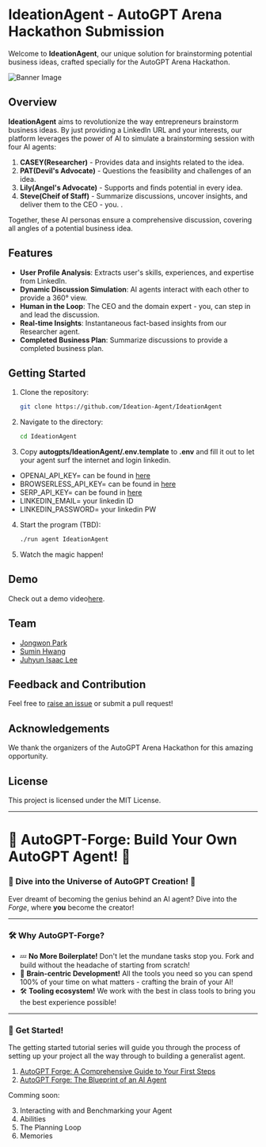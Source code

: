 # IdeationAgent - AutoGPT Arena Hackathon Submission

Welcome to **IdeationAgent**, our unique solution for brainstorming potential business ideas, crafted specially for the AutoGPT Arena Hackathon.

![Banner Image](https://github.com/Ideation-Agent/IdeationAgent/tree/master/autogpts/IdeationAgent/img/hackathon_banner.png)

## Overview

**IdeationAgent** aims to revolutionize the way entrepreneurs brainstorm business ideas. By just providing a LinkedIn URL and your interests, our platform leverages the power of AI to simulate a brainstorming session with four AI agents:
1. **CASEY(Researcher)** - Provides data and insights related to the idea.
2. **PAT(Devil's Advocate)** - Questions the feasibility and challenges of an idea.
3. **Lily(Angel's Advocate)** - Supports and finds potential in every idea.
4. **Steve(Cheif of Staff)** - Summarize discussions, uncover insights, and deliver them to the CEO - you. .

Together, these AI personas ensure a comprehensive discussion, covering all angles of a potential business idea.

## Features

- **User Profile Analysis**: Extracts user's skills, experiences, and expertise from LinkedIn.
- **Dynamic Discussion Simulation**: AI agents interact with each other to provide a 360° view. 
- **Human in the Loop**: The CEO and the domain expert - you, can step in and lead the discussion.
- **Real-time Insights**: Instantaneous fact-based insights from our Researcher agent.
- **Completed Business Plan**: Summarize discussions to provide a completed business plan.

## Getting Started

1. Clone the repository:
    ```bash
    git clone https://github.com/Ideation-Agent/IdeationAgent
    ```

2. Navigate to the directory:
    ```bash
    cd IdeationAgent
    ```

3. Copy **autogpts/IdeationAgent/.env.template** to **.env** and fill it out to let your agent surf the internet and login linkedin. 
- OPENAI_API_KEY= can be found in [here](https://platform.openai.com/)
- BROWSERLESS_API_KEY= can be found in [here](https://www.browserless.io/)
- SERP_API_KEY= can be found in [here](https://serpapi.com/)
- LINKEDIN_EMAIL= your linkedin ID
- LINKEDIN_PASSWORD= your linkedin PW


4. Start the program (TBD):
    ```bash
    ./run agent IdeationAgent 
    ```

5. Watch the magic happen!

## Demo

Check out a demo video[here](LINK_TO_LIVE_DEMO). 

## Team

- [Jongwon Park](https://github.com/pjw1)
- [Sumin Hwang](https://github.com/smhwang0109)
- [Juhyun Isaac Lee](https://www.linkedin.com/in/isaac-lee-a68b9931/)

## Feedback and Contribution

Feel free to [raise an issue](https://github.com/Ideation-Agent/IdeationAgent) or submit a pull request!

## Acknowledgements

We thank the organizers of the AutoGPT Arena Hackathon for this amazing opportunity.

## License

This project is licensed under the MIT License.

---

# 🚀 **AutoGPT-Forge**: Build Your Own AutoGPT Agent! 🧠 

### 🌌 Dive into the Universe of AutoGPT Creation! 🌌

Ever dreamt of becoming the genius behind an AI agent? Dive into the *Forge*, where **you** become the creator!

---

### 🛠️ **Why AutoGPT-Forge?**
- 💤 **No More Boilerplate!** Don't let the mundane tasks stop you. Fork and build without the headache of starting from scratch!
- 🧠 **Brain-centric Development!** All the tools you need so you can spend 100% of your time on what matters - crafting the brain of your AI!
- 🛠️ **Tooling ecosystem!** We work with the best in class tools to bring you the best experience possible!
---

### 🚀 **Get Started!**

The getting started tutorial series will guide you through the process of setting up your project all the way through to building a generalist agent. 

1. [AutoGPT Forge: A Comprehensive Guide to Your First Steps](https://aiedge.medium.com/autogpt-forge-a-comprehensive-guide-to-your-first-steps-a1dfdf46e3b4)
2. [AutoGPT Forge: The Blueprint of an AI Agent](https://aiedge.medium.com/autogpt-forge-the-blueprint-of-an-ai-agent-75cd72ffde6)

Comming soon:


3. Interacting with and Benchmarking your Agent
4. Abilities
5. The Planning Loop
6. Memories
